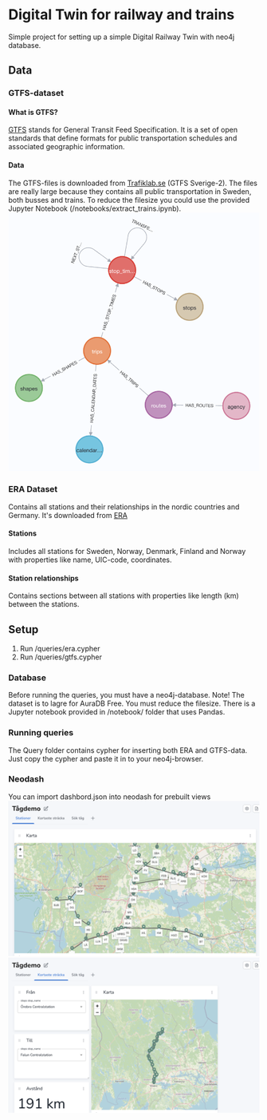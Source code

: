# Digital Twin for railway and trains
Simple project for setting up a simple Digital Railway Twin
 with neo4j database.


## Data
### GTFS-dataset
#### What is GTFS?
[GTFS](https://gtfs.org/) stands for General Transit Feed Specification. It is a set of open standards that define formats for public transportation schedules and associated geographic information. 

#### Data
The GTFS-files is downloaded from [Trafiklab.se](https://www.trafiklab.se/api/trafiklab-apis/gtfs-sverige-2/) (GTFS Sverige-2). The files are really large because they contains all public transportation in Sweden, both busses and trains. To reduce the filesize you could use the provided Jupyter Notebook (/notebooks/extract_trains.ipynb). 
![Schema](/schema.png)

### ERA Dataset
Contains all stations and their relationships in the nordic countries and Germany. It's downloaded from [ERA](https://data-interop.era.europa.eu/search#)

#### Stations
Includes all stations for Sweden, Norway, Denmark, Finland and Norway with properties like name, UIC-code, coordinates.

#### Station relationships
Contains sections between all stations with properties like length (km) between the stations.
## Setup
1. Run /queries/era.cypher
2. Run /queries/gtfs.cypher


### Database
Before running the queries, you must have a neo4j-database. Note! The dataset is to lagre for AuraDB Free. You must reduce the filesize. There is a Jupyter notebook provided in /notebook/ folder that uses Pandas.

### Running queries
The Query folder contains cypher for inserting both ERA and GTFS-data. Just copy the cypher and paste it in to your neo4j-browser. 

### Neodash
You can import dashbord.json into neodash for prebuilt views
![Neodash map](/neodash_map.png)
![Neodash search train](/neodash_search_trains.png)



